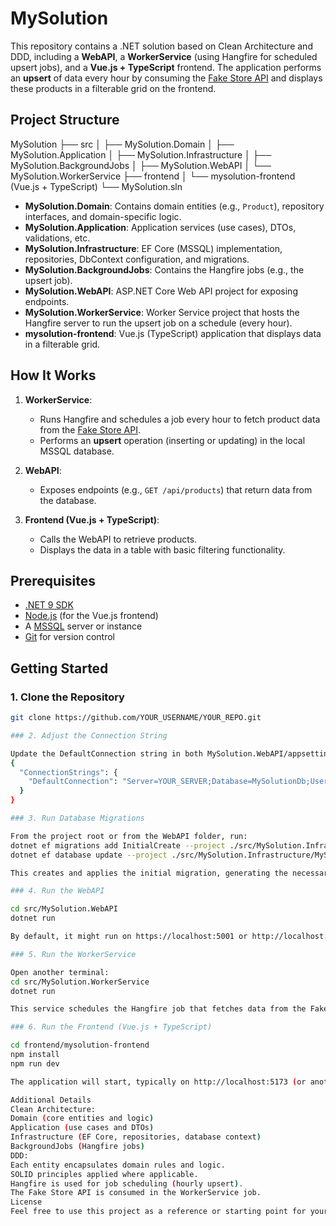 # MySolution

This repository contains a .NET solution based on Clean Architecture and DDD, including a **WebAPI**, a **WorkerService** (using Hangfire for scheduled upsert jobs), and a **Vue.js + TypeScript** frontend. The application performs an **upsert** of data every hour by consuming the [Fake Store API](https://fakestoreapi.com/) and displays these products in a filterable grid on the frontend.

## Project Structure

MySolution
├── src
│   ├── MySolution.Domain
│   ├── MySolution.Application
│   ├── MySolution.Infrastructure
│   ├── MySolution.BackgroundJobs
│   ├── MySolution.WebAPI
│   └── MySolution.WorkerService
├── frontend
│   └── mysolution-frontend (Vue.js + TypeScript)
└── MySolution.sln


- **MySolution.Domain**: Contains domain entities (e.g., `Product`), repository interfaces, and domain-specific logic.
- **MySolution.Application**: Application services (use cases), DTOs, validations, etc.
- **MySolution.Infrastructure**: EF Core (MSSQL) implementation, repositories, DbContext configuration, and migrations.
- **MySolution.BackgroundJobs**: Contains the Hangfire jobs (e.g., the upsert job).
- **MySolution.WebAPI**: ASP.NET Core Web API project for exposing endpoints.
- **MySolution.WorkerService**: Worker Service project that hosts the Hangfire server to run the upsert job on a schedule (every hour).
- **mysolution-frontend**: Vue.js (TypeScript) application that displays data in a filterable grid.

## How It Works

1. **WorkerService**:
   - Runs Hangfire and schedules a job every hour to fetch product data from the [Fake Store API](https://fakestoreapi.com/products).
   - Performs an **upsert** operation (inserting or updating) in the local MSSQL database.

2. **WebAPI**:
   - Exposes endpoints (e.g., `GET /api/products`) that return data from the database.

3. **Frontend (Vue.js + TypeScript)**:
   - Calls the WebAPI to retrieve products.
   - Displays the data in a table with basic filtering functionality.

## Prerequisites

- [.NET 9 SDK](https://dotnet.microsoft.com/en-us/download/dotnet)
- [Node.js](https://nodejs.org/) (for the Vue.js frontend)
- A [MSSQL](https://www.microsoft.com/en-us/sql-server/sql-server-downloads) server or instance
- [Git](https://git-scm.com/) for version control

## Getting Started

### 1. Clone the Repository

```bash
git clone https://github.com/YOUR_USERNAME/YOUR_REPO.git

### 2. Adjust the Connection String

Update the DefaultConnection string in both MySolution.WebAPI/appsettings.json and MySolution.WorkerService/appsettings.json to point to your MSSQL instance, for example:
{
  "ConnectionStrings": {
    "DefaultConnection": "Server=YOUR_SERVER;Database=MySolutionDb;User Id=YOUR_USER;Password=YOUR_PASSWORD;TrustServerCertificate=True;"
  }
}

### 3. Run Database Migrations

From the project root or from the WebAPI folder, run:
dotnet ef migrations add InitialCreate --project ./src/MySolution.Infrastructure/MySolution.Infrastructure.csproj --startup-project ./src/MySolution.WebAPI/MySolution.WebAPI.csproj -o Data/Migrations
dotnet ef database update --project ./src/MySolution.Infrastructure/MySolution.Infrastructure.csproj --startup-project ./src/MySolution.WebAPI/MySolution.WebAPI.csproj

This creates and applies the initial migration, generating the necessary tables (e.g., Products, Hangfire schemas, etc.).

### 4. Run the WebAPI

cd src/MySolution.WebAPI
dotnet run

By default, it might run on https://localhost:5001 or http://localhost:5000 (depending on your environment).

### 5. Run the WorkerService

Open another terminal:
cd src/MySolution.WorkerService
dotnet run

This service schedules the Hangfire job that fetches data from the Fake Store API every hour. The job will upsert those products into the MSSQL database.

### 6. Run the Frontend (Vue.js + TypeScript)

cd frontend/mysolution-frontend
npm install
npm run dev

The application will start, typically on http://localhost:5173 (or another port shown in the console). Access it in your browser to see the products grid.

Additional Details
Clean Architecture:
Domain (core entities and logic)
Application (use cases and DTOs)
Infrastructure (EF Core, repositories, database context)
BackgroundJobs (Hangfire jobs)
DDD:
Each entity encapsulates domain rules and logic.
SOLID principles applied where applicable.
Hangfire is used for job scheduling (hourly upsert).
The Fake Store API is consumed in the WorkerService job.
License
Feel free to use this project as a reference or starting point for your own solutions.